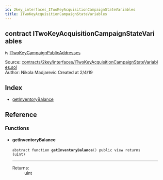 ```yaml
---
id: 2key_interfaces_ITwoKeyAcquisitionCampaignStateVariables
title: ITwoKeyAcquisitionCampaignStateVariables
---
```


<div class="contract-doc"><div class="contract"><h2 class="contract-header"><span class="contract-kind">contract</span> ITwoKeyAcquisitionCampaignStateVariables</h2><p class="base-contracts"><span>is</span> <a href="2key_interfaces_ITwoKeyCampaignPublicAddresses.html">ITwoKeyCampaignPublicAddresses</a></p><div class="source">Source: <a href="https://github.com/2keynet/web3-alpha/blob/v0.0.3/contracts/2key/interfaces/ITwoKeyAcquisitionCampaignStateVariables.sol" target="_blank">contracts/2key/interfaces/ITwoKeyAcquisitionCampaignStateVariables.sol</a></div><div class="author">Author: Nikola Madjarevic Created at 2/4/19</div></div><div class="index"><h2>Index</h2><ul><li><a href="2key_interfaces_ITwoKeyAcquisitionCampaignStateVariables.html#getInventoryBalance">getInventoryBalance</a></li></ul></div><div class="reference"><h2>Reference</h2><div class="functions"><h3>Functions</h3><ul><li><div class="item function"><span id="getInventoryBalance" class="anchor-marker"></span><h4 class="name">getInventoryBalance</h4><div class="body"><code class="signature"><span>abstract </span>function <strong>getInventoryBalance</strong><span>() </span><span>public </span><span>view </span><span>returns  (uint) </span></code><hr/><dl><dt><span class="label-return">Returns:</span></dt><dd>uint</dd></dl></div></div></li></ul></div></div></div>
